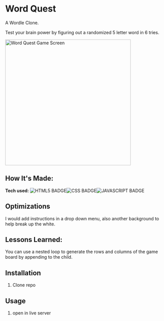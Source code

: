 # Word Quest
A Wordle Clone.

Test your brain power by figuring out a randomized 5 letter word in 6 tries.  <br>


<img width="400" alt="Word Quest Game Screen" src="https://i.ibb.co/rMvSk9q/Screenshot-2024-09-16-205736.png">

## How It's Made:

**Tech used:** ![HTML5 BADGE](https://img.shields.io/static/v1?label=|&message=HTML5&color=23555f&style=plastic&logo=html5)![CSS BADGE](https://img.shields.io/static/v1?label=|&message=CSS3&color=285f65&style=plastic&logo=css3)![JAVASCRIPT BADGE](https://img.shields.io/static/v1?label=|&message=JAVASCRIPT&color=3c7f5d&style=plastic&logo=javascript)

## Optimizations
I would add instructions in a drop down menu, also another background to help break up the white.


## Lessons Learned:
You can use a nested loop to generate the rows and columns of the game board by appending to the child.


## Installation

1. Clone repo

## Usage

1. open in live server

